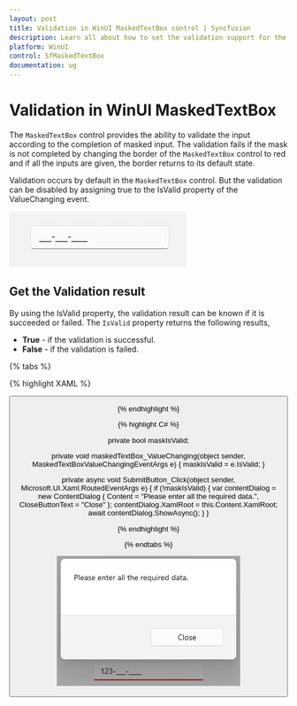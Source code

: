 ```yaml
---
layout: post
title: Validation in WinUI MaskedTextBox control | Syncfusion
description: Learn all about how to set the validation support for the MaskedTextBox (SfMaskedTextBox) control using ValueChanging event.
platform: WinUI
control: SfMaskedTextBox
documentation: ug
---
```


# Validation in WinUI MaskedTextBox

The `MaskedTextBox` control provides the ability to validate the input according to the completion of masked input. The validation fails if the mask is not completed by changing the border of the `MaskedTextBox` control to red and if all the inputs are given, the border returns to its default state.

Validation occurs by default in the `MaskedTextBox` control. But the validation can be disabled by assigning true to the IsValid property of the ValueChanging event.

![Validation support in WinUI MaskedTextBox](MaskedTextBox_Images/winui_masked_textbox_validation.gif)

## Get the Validation result

By using the IsValid property, the validation result can be known if it is succeeded or failed. The `IsValid` property returns the following results,
* **True** - if the validation is successful.
* **False** - if the validation is failed.

{% tabs %}

{% highlight XAML %}

<StackPanel>
    <syncfusion:SfMaskedTextBox x:Name="maskedTextBox"
                                Width="200"
                                MaskType="Simple"
                                Mask="000-000-0000"
                                ValueChanging="maskedTextBox_ValueChanging">
    </syncfusion:SfMaskedTextBox>
    <Button x:Name="SubmitButton"
            Content="Submit"
            Margin="50,20,0,0"
            Width="100"
            Click="SubmitButton_Click"/>
</StackPanel>

{% endhighlight %}

{% highlight C# %}

private bool maskIsValid;

private void maskedTextBox_ValueChanging(object sender, MaskedTextBoxValueChangingEventArgs e)
{
    maskIsValid = e.IsValid;
}

private async void SubmitButton_Click(object sender, Microsoft.UI.Xaml.RoutedEventArgs e)
{
    if (!maskIsValid)
    {
        var contentDialog = new ContentDialog
        {
            Content = "Please enter all the required data.",
            CloseButtonText = "Close"
        };
        contentDialog.XamlRoot = this.Content.XamlRoot;
        await contentDialog.ShowAsync();
    }
}

{% endhighlight %}

{% endtabs %}

![Validation support fails in WinUI MaskedTextBox](MaskedTextBox_Images/winui_masked_textbox_validation_fail.png)

